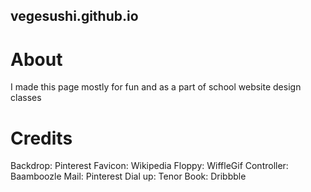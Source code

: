 ## vegesushi.github.io

# About

I made this page mostly for fun and as a part of school website design classes

# Credits

Backdrop: Pinterest
Favicon: Wikipedia
Floppy: WiffleGif
Controller: Baamboozle
Mail: Pinterest
Dial up: Tenor
Book: Dribbble